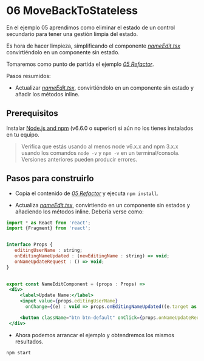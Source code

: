 # 06 MoveBackToStateless

En el ejemplo 05 aprendimos como eliminar el estado de un control secundario para tener una gestión limpia del estado.

Es hora de hacer limpieza, simplificando el componente _[nameEdit.tsx](./src/nameEdit.tsx)_ convirtiéndolo en un componente sin estado.

Tomaremos como punto de partida el ejemplo _[05 Refactor](./../05%20Refactor)_.

Pasos resumidos:

- Actualizar _[nameEdit.tsx](./src/nameEdit.tsx)_, convirtiéndolo en un componente sin estado y añadir los métodos inline.

## Prerequisitos

Instalar [Node.js and npm](https://nodejs.org/en/) (v6.6.0 o superior) si aún no los tienes instalados en tu equipo.

> Verifica que estás usando al menos node v6.x.x and npm 3.x.x usando los comandos `node -v` y `npm -v` en un terminal/consola. Versiones anteriores pueden producir errores.

## Pasos para construirlo

- Copia el contenido de _[05 Refactor](./../05%20Refactor)_ y ejecuta `npm install`.

- Actualiza _[nameEdit.tsx](./src/nameEdit.tsx)_, convirtiendo en un componente sin estados y añadiendo los métodos inline. Debería verse como:

 ```jsx
import * as React from 'react';
import {Fragment} from 'react';


interface Props {
    editingUserName : string;
    onEditingNameUpdated : (newEditingName : string) => void;
    onNameUpdateRequest : () => void;  
}

  
export const NameEditComponent = (props : Props) =>
  <div>
      <label>Update Name:</label>
      <input value={props.editingUserName}
        onChange={(e) : void => props.onEditingNameUpdated((e.target as HTMLInputElement).value)} />

      <button className="btn btn-default" onClick={props.onNameUpdateRequest}>Change</button>
  </div>
 ```

- Ahora podemos arrancar el ejemplo y obtendremos los mismos resultados.

```bash
npm start
```